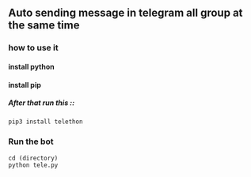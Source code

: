 ## Auto sending message in telegram all group at the same time

### how to use it

#### install python
#### install pip

##### After that run this ::
```
pip3 install telethon
```

### Run the bot

```
cd (directory)
python tele.py
```
